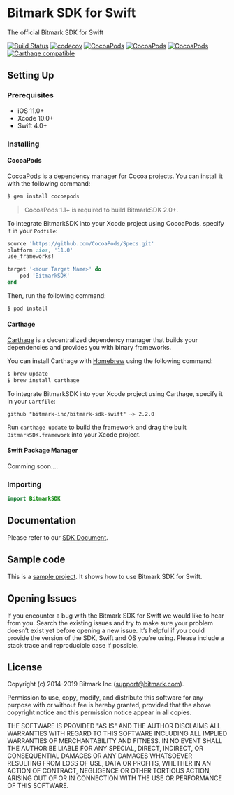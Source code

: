 # Bitmark SDK for Swift
The official Bitmark SDK for Swift

[![Build Status](https://travis-ci.org/bitmark-inc/bitmark-sdk-swift.svg?branch=master)](https://travis-ci.org/bitmark-inc/bitmark-sdk-swift)
[![codecov](https://codecov.io/gh/bitmark-inc/bitmark-sdk-swift/branch/master/graph/badge.svg)](https://codecov.io/gh/bitmark-inc/bitmark-sdk-swift)
[![CocoaPods](https://img.shields.io/cocoapods/v/BitmarkSDK.svg)]()
[![CocoaPods](https://img.shields.io/cocoapods/l/BitmarkSDK.svg)]()
[![CocoaPods](https://img.shields.io/cocoapods/p/BitmarkSDK.svg)]()
[![Carthage compatible](https://img.shields.io/badge/Carthage-compatible-4BC51D.svg?style=flat)](https://github.com/Carthage/Carthage)

## Setting Up
### Prerequisites
- iOS 11.0+
- Xcode 10.0+
- Swift 4.0+

### Installing
#### CocoaPods
[CocoaPods](http://cocoapods.org) is a dependency manager for Cocoa projects. You can install it with the following command:

```bash
$ gem install cocoapods
```

> CocoaPods 1.1+ is required to build BitmarkSDK 2.0+.

To integrate BitmarkSDK into your Xcode project using CocoaPods, specify it in your `Podfile`:

```ruby
source 'https://github.com/CocoaPods/Specs.git'
platform :ios, '11.0'
use_frameworks!

target '<Your Target Name>' do
    pod 'BitmarkSDK'
end
```

Then, run the following command:

```bash
$ pod install
```

#### Carthage

[Carthage](https://github.com/Carthage/Carthage) is a decentralized dependency manager that builds your dependencies and provides you with binary frameworks.

You can install Carthage with [Homebrew](https://brew.sh/) using the following command:

```bash
$ brew update
$ brew install carthage
```

To integrate BitmarkSDK into your Xcode project using Carthage, specify it in your `Cartfile`:

```ogdl
github "bitmark-inc/bitmark-sdk-swift" ~> 2.2.0
```

Run `carthage update` to build the framework and drag the built `BitmarkSDK.framework` into your Xcode project.

#### Swift Package Manager
Comming soon....

### Importing

```swift
import BitmarkSDK
```

## Documentation

Please refer to our [SDK Document](https://sdk-docs.bitmark.com?swift).

## Sample code
This is a [sample project](sample/). It shows how to use Bitmark SDK for Swift.

## Opening Issues
If you encounter a bug with the Bitmark SDK for Swift we would like to hear from you. Search the existing issues and try to make sure your problem doesn’t exist yet before opening a new issue. It’s helpful if you could provide the version of the SDK, Swift and OS you’re using. Please include a stack trace and reproducible case if possible.


## License

Copyright (c) 2014-2019 Bitmark Inc (support@bitmark.com).

Permission to use, copy, modify, and distribute this software for any
purpose with or without fee is hereby granted, provided that the above
copyright notice and this permission notice appear in all copies.

THE SOFTWARE IS PROVIDED "AS IS" AND THE AUTHOR DISCLAIMS ALL WARRANTIES
WITH REGARD TO THIS SOFTWARE INCLUDING ALL IMPLIED WARRANTIES OF
MERCHANTABILITY AND FITNESS. IN NO EVENT SHALL THE AUTHOR BE LIABLE FOR
ANY SPECIAL, DIRECT, INDIRECT, OR CONSEQUENTIAL DAMAGES OR ANY DAMAGES
WHATSOEVER RESULTING FROM LOSS OF USE, DATA OR PROFITS, WHETHER IN AN
ACTION OF CONTRACT, NEGLIGENCE OR OTHER TORTIOUS ACTION, ARISING OUT OF
OR IN CONNECTION WITH THE USE OR PERFORMANCE OF THIS SOFTWARE.
